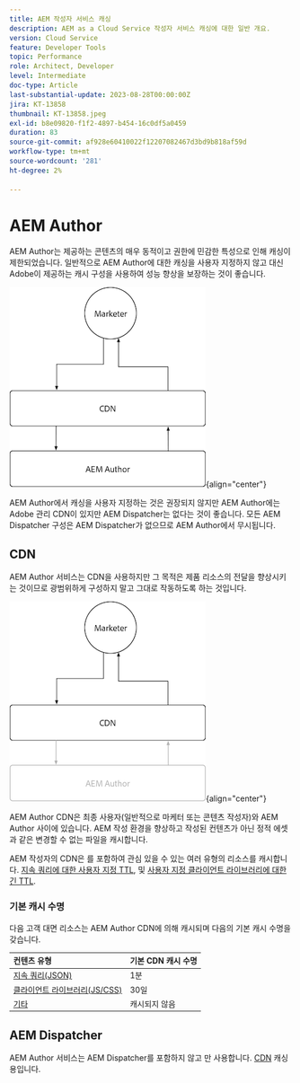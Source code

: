 ```yaml
---
title: AEM 작성자 서비스 캐싱
description: AEM as a Cloud Service 작성자 서비스 캐싱에 대한 일반 개요.
version: Cloud Service
feature: Developer Tools
topic: Performance
role: Architect, Developer
level: Intermediate
doc-type: Article
last-substantial-update: 2023-08-28T00:00:00Z
jira: KT-13858
thumbnail: KT-13858.jpeg
exl-id: b8e09820-f1f2-4897-b454-16c0df5a0459
duration: 83
source-git-commit: af928e60410022f12207082467d3bd9b818af59d
workflow-type: tm+mt
source-wordcount: '281'
ht-degree: 2%

---
```


# AEM Author

AEM Author는 제공하는 콘텐츠의 매우 동적이고 권한에 민감한 특성으로 인해 캐싱이 제한되었습니다. 일반적으로 AEM Author에 대한 캐싱을 사용자 지정하지 않고 대신 Adobe이 제공하는 캐시 구성을 사용하여 성능 향상을 보장하는 것이 좋습니다.

![AEM 작성자 캐싱 개요 다이어그램](./assets/author/author-all.png){align="center"}

AEM Author에서 캐싱을 사용자 지정하는 것은 권장되지 않지만 AEM Author에는 Adobe 관리 CDN이 있지만 AEM Dispatcher는 없다는 것이 좋습니다. 모든 AEM Dispatcher 구성은 AEM Dispatcher가 없으므로 AEM Author에서 무시됩니다.

## CDN

AEM Author 서비스는 CDN을 사용하지만 그 목적은 제품 리소스의 전달을 향상시키는 것이므로 광범위하게 구성하지 말고 그대로 작동하도록 하는 것입니다.

![AEM 게시 캐싱 개요 다이어그램](./assets/author/author-cdn.png){align="center"}

AEM Author CDN은 최종 사용자(일반적으로 마케터 또는 콘텐츠 작성자)와 AEM Author 사이에 있습니다. AEM 작성 환경을 향상하고 작성된 컨텐츠가 아닌 정적 에셋과 같은 변경할 수 없는 파일을 캐시합니다.

AEM 작성자의 CDN은 를 포함하여 관심 있을 수 있는 여러 유형의 리소스를 캐시합니다. [지속 쿼리에 대한 사용자 지정 TTL](https://experienceleague.adobe.com/docs/experience-manager-cloud-service/content/headless/graphql-api/persisted-queries.html?author-instances), 및 [사용자 지정 클라이언트 라이브러리에 대한 긴 TTL](https://experienceleague.adobe.com/docs/experience-manager-cloud-service/content/implementing/content-delivery/caching.html#client-side-libraries).

### 기본 캐시 수명

다음 고객 대면 리소스는 AEM Author CDN에 의해 캐시되며 다음의 기본 캐시 수명을 갖습니다.

| 컨텐츠 유형 | 기본 CDN 캐시 수명 |
|:------------ |:---------- |
| [지속 쿼리(JSON)](https://experienceleague.adobe.com/docs/experience-manager-cloud-service/content/headless/graphql-api/persisted-queries.html?author-instances) | 1분 |
| [클라이언트 라이브러리(JS/CSS)](https://experienceleague.adobe.com/docs/experience-manager-cloud-service/content/implementing/content-delivery/caching.html#client-side-libraries) | 30일 |
| [기타](https://experienceleague.adobe.com/docs/experience-manager-cloud-service/content/implementing/content-delivery/caching.html#other-content) | 캐시되지 않음 |


## AEM Dispatcher

AEM Author 서비스는 AEM Dispatcher를 포함하지 않고 만 사용합니다. [CDN](#cdn) 캐싱용입니다.

